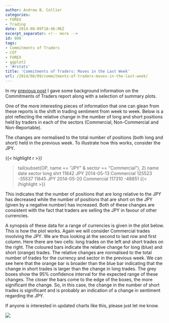 ```yaml
---
author: Andrew B. Collier
categories:
- FOREX
- Trading
date: 2014-08-09T10:46:06Z
excerpt_separator: <!-- more -->
id: 808
tags:
- Commitments of Traders
- COT
- FOREX
- ggplot2
- '#rstats'
title: 'Commitments of Traders: Moves in the Last Week'
url: /2014/08/09/commitments-of-traders-moves-in-the-last-week/
---
```


In my [previous post](http://www.exegetic.biz/blog/2014/05/what-can-we-learn-from-the-commitments-of-traders-report/) I gave some background information on the Commitments of Traders report along with a selection of summary plots.

<!--more-->

One of the more interesting pieces of information that one can glean from these reports is the shift in trading sentiment from week to week. Below is a plot reflecting the relative change in the number of long and short positions held by traders in each of the sectors (Commercial, Non-Commercial and Non-Reportable).

The changes are normalised to the total number of positions (both long and short) held in the previous week. To illustrate how this works, consider the JPY.

{{< highlight r >}}
> tail(subset(OP, name == "JPY" & sector == "Commercial"), 2)
      name       date     sector   long   shrt
11842  JPY 2014-05-13 Commercial 125523 -35537
11845  JPY 2014-05-20 Commercial 117310 -48851
{{< /highlight >}}

This indicates that the number of positions that are long relative to the JPY has decreased while the number of positions that are short on the JPY (given by a negative number) has increased. Both of these changes are consistent with the fact that traders are selling the JPY in favour of other currencies.

A synopsis of these data for a range of currencies is given in the plot below. This is how the plot works. Again we will consider Commercial trades involving the JPY. We are thus looking at the second to last row and first column. Here there are two cells: long trades on the left and short trades on the right. The coloured bars indicate the relative change for long (blue) and short (orange) trades. The relative changes are normalised to the total number of trades for the currency and sector in the previous week. We can see here that the orange bar is broader than the blue bar indicating that the change in short trades is larger than the change in long trades. The grey boxes show the 95% confidence interval for the expected range of these changes. The closer the bars come to the edge of the boxes, the more significant the change. So, in this case, the change in the number of short trades is significant and is probably an indication of a change in sentiment regarding the JPY.

If anyone is interested in updated charts like this, please just let me know.

<img src="/img/2014/05/140520-weekly-change.png">
